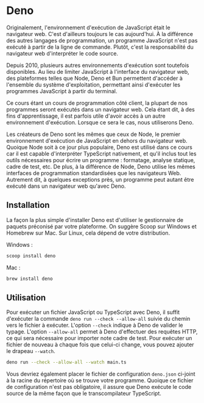 # Deno

Originalement, l'environnement d'exécution de JavaScript était le
navigateur web. C'est d'ailleurs toujours le cas aujourd'hui. À la
différence des autres langages de programmation, un programme JavaScript
n'est pas exécuté à partir de la ligne de commande. Plutôt, c'est la
responsabilité du navigateur web d'interpréter le code source.

Depuis 2010, plusieurs autres environnements d'exécution sont toutefois
disponibles. Au lieu de limiter JavaScript à l'interface du navigateur
web, des plateformes telles que Node, Deno et Bun permettent d'accéder à
l'ensemble du système d'exploitation, permettant ainsi d'exécuter les
programmes JavaScript à partir du terminal.

Ce cours étant un cours de programmation côté client, la plupart de nos
programmes seront exécutés dans un navigateur web. Cela étant dit, à des
fins d'apprentissage, il est parfois utile d'avoir accès à un autre
environnement d'exécution. Lorsque ce sera le cas, nous utiliserons
Deno.

Les créateurs de Deno sont les mêmes que ceux de Node, le premier
environnement d'exécution de JavaScript en dehors du navigateur web.
Quoique Node soit à ce jour plus populaire, Deno est utilisé dans ce
cours car il est capable d'interpréter TypeScript nativement, et qu'il
inclus tout les outils nécessaires pour écrire un programme : formatage,
analyse statique, cadre de test, etc. De plus, à la différence de Node,
Deno utilise les mêmes interfaces de programmation standardisées que les
navigateurs Web. Autrement dit, à quelques exceptions près, un programme
peut autant être exécuté dans un navigateur web qu'avec Deno.

## Installation

La façon la plus simple d'installer Deno est d'utiliser le gestionnaire
de paquets préconisé par votre plateforme. On suggère Scoop sur Windows
et Homebrew sur Mac. Sur Linux, cela dépend de votre distribution.

Windows :

```sh
scoop install deno
```

Mac :

```sh
brew install deno
```

## Utilisation

Pour exécuter un fichier JavaScript ou TypeScript avec Deno, il suffit
d'exécuter la commande `deno run --check --allow-all` suivie du chemin
vers le fichier à exécuter. L'option `--check` indique à Deno de valider
le typage. L'option `--allow-all` permet à Deno d'effectuer des requêtes
HTTP, ce qui sera nécessaire pour importer note cadre de test. Pour
exécuter un fichier de nouveau à chaque fois que celui-ci change, vous
pouvez ajouter le drapeau `--watch`.

```sh
deno run --check --allow-all --watch main.ts
```

Vous devriez également placer le fichier de configuration `deno.json`
ci-joint à la racine du répertoire où se trouve votre programme. Quoique
ce fichier de configuration n'est pas obligatoire, il assure que Deno
exécute le code source de la même façon que le transcompilateur
TypeScript.
